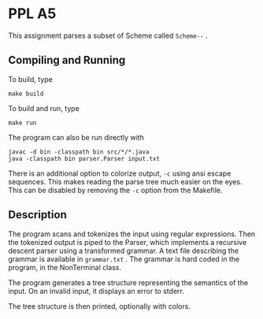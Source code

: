 # PPL A5

This assignment parses a subset of Scheme called ``` Scheme-- ``` .


## Compiling and Running

To build, type
```
make build
```
To build and run, type 
```
make run
```

The program can also be run directly with
```
javac -d bin -classpath bin src/*/*.java
java -classpath bin parser.Parser input.txt
```

There is an additional option to colorize output, ``` -c ``` using
ansi escape sequences. This makes reading the parse tree much easier on the eyes.
This can be disabled by removing the ``` -c ``` option from the Makefile.

## Description

The program scans and tokenizes the input using regular expressions.
Then the tokenized output is piped to the Parser,
which implements a recursive descent parser using a transformed grammar.
A text file describing the grammar is available in ``` grammar.txt ``` .
The grammar is hard coded in the program, 
in the NonTerminal class.

The program generates a tree structure representing the semantics of the input.
On an invalid input, it displays an error to stderr.

The tree structure is then printed, optionally with colors.

